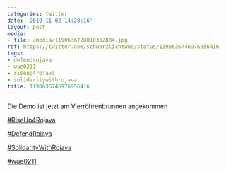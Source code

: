 ```yaml
---
categories: twitter
date: '2019-11-02 14:28:16'
layout: post
media:
- file: /media/1190636728010362884.jpg
ref: https://twitter.com/schwarzlichtwue/status/1190636746976956416
tags:
- defendrojava
- wue0211
- riseup4rojava
- solidaritywithrojava
title: 1190636746976956416
---
```

Die Demo ist jetzt am Vierröhrenbrunnen angekommen

[#RiseUp4Rojava](/t/riseup4rojava)

[#DefendRojava](/t/defendrojava)

[#SolidarityWithRojava](/t/solidaritywithrojava)

[#wue0211](/t/wue0211) 